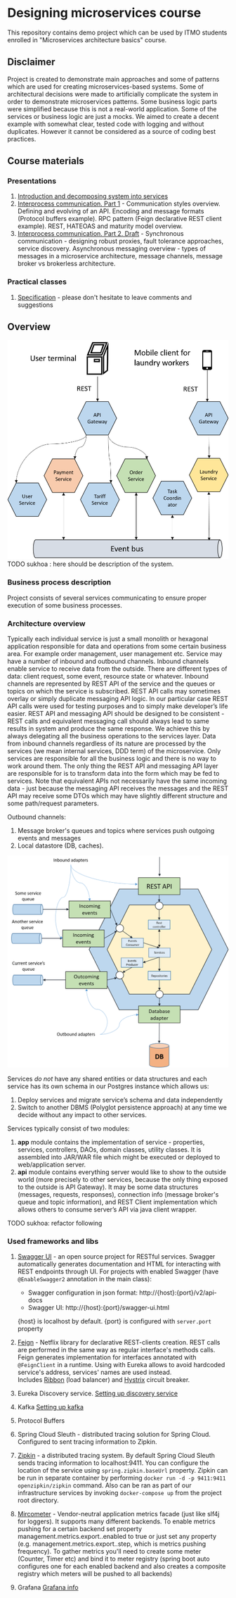 # Designing microservices course
This repository contains demo project which can be used by ITMO students enrolled in "Microservices architecture basics"
course.

## Disclaimer
Project is created to demonstrate main approaches and some of patterns which are used for creating microservices-based
systems. Some of architectural decisions were made to artificially complicate the system in order to demonstrate 
microservices patterns. Some business logic parts were simplified because this is not a real-world application. Some of 
the services or business logic are just a mocks. We aimed to create a decent example with somewhat clear, tested code 
with logging and without duplicates. However it cannot be considered as a source of coding best practices.

## Course materials
### Presentations
1. [Introduction and decomposing system into services](https://yadi.sk/i/VusX9IGOR_cBYg)
1. [Interprocess communication. Part 1](https://yadi.sk/i/8RnIL4AV511R7A) - Communication styles overview. Defining and evolving of an API. Encoding and message formats (Protocol buffers example). RPC pattern (Feign declarative REST client example). REST, HATEOAS and maturity model overview.
1. [Interprocess communication. Part 2. Draft](https://yadi.sk/i/pS3bkHVVK_1u4w) - Synchronous communication - designing robust proxies, fault tolerance approaches, service discovery. Asynchronous messaging overview - types of messages in a microservice architecture, message channels, message broker vs brokerless architecture.
### Practical classes
1. [Specification](https://docs.google.com/document/d/1FKO65Ga0rRVPVArQERqO__3fkOeCWFGgSKRb6_tCX9U/edit) - please don't hesitate to leave comments and suggestions

## Overview
![High level system architecture](course-materials/git-images/toplevel-arch.png)
TODO sukhoa : here should be description of the system.
### Business process description
Project consists of several services communicating to ensure proper execution of some business processes. 

### Architecture overview
Typically each individual service is just a small monolith or hexagonal application responsible for data and operations 
from some certain business area. For example order management, user management etc. Service may have a number of inbound
and outbound channels. Inbound channels enable service to receive data from the outside. There are different types of data:
client request, some event, resource state or whatever. Inbound channels are 
represented by REST API of the service and the queues or topics on which the service is subscribed. REST API calls 
may sometimes overlay or simply duplicate messaging API logic. In our particular case REST API calls were used for testing
purposes and to simply make developer’s life easier. REST API and 
messaging API should be designed to be consistent - REST calls and equivalent messaging call should always lead to same 
results in system and produce the same response. We achieve this by always delegating all the business operations to 
the services layer. Data from inbound channels regardless of its nature are processed by the services (we mean internal 
services, DDD term) of the microservice. Only services are responsible for all the business logic and there is no way 
to work around them. The only thing the REST API and messaging API layer are responsible for is to transform data into the 
form which may be fed to services. Note that equivalent APIs not necessarily have the same incoming data - just because 
the messaging API receives the messages and the REST API may receive some DTOs which may have slightly different structure
and some path/request parameters.

Outbound channels:
1. Message broker's queues and topics where services push outgoing events and messages 
1. Local datastore (DB, caches).

![Typical service architecture](course-materials/git-images/typical-service-arch.png)

Services _do not_ have any shared entities or data structures and each service has its own schema in our Postgres instance 
which allows us:

1. Deploy services and migrate service’s schema and data independently
1. Switch to another DBMS (Polyglot persistence approach) at any time we decide without any impact to other services.

Services typically consist of two modules:
1. **app** module contains the implementation of service - properties,  services, controllers, DAOs, domain 
classes, utility classes. It is assembled into JAR/WAR file which might be executed or deployed to web/application server.
1. **api** module contains everything server would like to show to the outside world (more precisely to other services, 
because the only thing exposed to the outside is API Gateway). It may be some data structures (messages, requests, responses), 
connection info (message broker's queue and topic information), and REST Client implementation which allows others to consume server’s API
via java client wrapper.

TODO sukhoa: refactor following
### Used frameworks and libs
1. [Swagger UI](https://swagger.io/tools/swagger-ui/) - an open source project for RESTful services. Swagger automatically generates documentation and HTML for interacting with REST endpoints through UI. For projects with enabled Swagger (have `@EnableSwagger2` annotation in the main class): 
    * Swagger configuration in json format: http://{host}:{port}/v2/api-docs
    * Swagger UI: http://{host}:{port}/swagger-ui.html 
    
    {host} is localhost by default.
    {port} is configured with `server.port` property
1. [Feign](https://github.com/OpenFeign/feign) - Netflix library for declarative REST-clients creation. 
REST calls are performed in the same way as regular interface's methods calls. 
Feign generates implementation for interfaces annotated with `@FeignClient` in a runtime.
Using with Eureka allows to avoid hardcoded service's address, services' names are used instead.     
Includes [Ribbon](https://cloud.spring.io/spring-cloud-netflix/reference/html/#spring-cloud-ribbon) (load balancer) and [Hystrix](https://cloud.spring.io/spring-cloud-netflix/reference/html/#_circuit_breaker_spring_cloud_circuit_breaker_with_hystrix) circuit breaker.
1. Eureka Discovery service. [Setting up discovery service](eureka-service-discovery/README.md)
1. Kafka [Setting up kafka](kafka/README.md)
1. Protocol Buffers
1. Spring Cloud Sleuth - distributed tracing solution for Spring Cloud. Configured to sent tracing information to Zipkin.
1. [Zipkin](https://zipkin.io/) - a distributed tracing system. By default Spring Cloud Sleuth sends tracing information 
to localhost:9411. You can configure the location of the service using `spring.zipkin.baseUrl` property. Zipkin can be
run in separate container by performing `docker run -d -p 9411:9411 openzipkin/zipkin` command. Also can be ran as part of
our infrastructure services by invoking `docker-compose up` from the project root directory.
1. [Mircometer](https://micrometer.io/) - Vendor-neutral application metrics facade (just like slf4j for loggers). It
supports many different backends. To enable metrics pushing for a certain backend set property management.metrics.export.<backend-name>.enabled to true
or just set any property (e.g. management.metrics.export.<backend name>.step, which is metrics pushing frequency). To gather metrics 
you'll need to create some meter (Counter, Timer etc) and bind it to meter registry (spring boot auto configures one for 
each enabled backend and also creates a composite registry which meters will be pushed to all backends) 
1. Grafana [Grafana info](grafana/README.md) 

